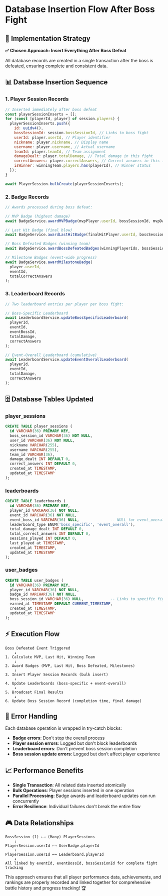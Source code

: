 # Database Insertion Flow After Boss Fight

## 🎯 **Implementation Strategy**

**✅ Chosen Approach: Insert Everything After Boss Defeat**

All database records are created in a single transaction after the boss is defeated, ensuring complete and consistent data.

## 📊 **Database Insertion Sequence**

### **1. Player Session Records**

```javascript
// Inserted immediately after boss defeat
const playerSessionInserts = [];
for (const [playerId, player] of session.players) {
  playerSessionInserts.push({
    id: uuidv4(),
    bossSessionId: session.bossSessionId, // Links to boss fight
    userId: player.userId, // Player identifier
    nickname: player.nickname, // Display name
    username: player.username, // Actual username
    teamId: player.teamId, // Team assignment
    damageDealt: player.totalDamage, // Total damage in this fight
    correctAnswers: player.correctAnswers, // Correct answers in this fight
    isWinner: winningTeam.players.has(playerId), // Winner status
  });
}

await PlayerSession.bulkCreate(playerSessionInserts);
```

### **2. Badge Records**

```javascript
// Awards processed during boss defeat:

// MVP Badge (highest damage)
await BadgeService.awardMVPBadge(mvpPlayer.userId, bossSessionId, mvpDamage);

// Last Hit Badge (final blow)
await BadgeService.awardLastHitBadge(finalHitPlayer.userId, bossSessionId);

// Boss Defeated Badges (winning team)
await BadgeService.awardBossDefeatedBadges(winningPlayerIds, bossSessionId);

// Milestone Badges (event-wide progress)
await BadgeService.awardMilestoneBadge(
  player.userId,
  eventId,
  totalCorrectAnswers
);
```

### **3. Leaderboard Records**

```javascript
// Two leaderboard entries per player per boss fight:

// Boss-Specific Leaderboard
await LeaderboardService.updateBossSpecificLeaderboard(
  playerId,
  eventId,
  eventBossId,
  totalDamage,
  correctAnswers
);

// Event-Overall Leaderboard (cumulative)
await LeaderboardService.updateEventOverallLeaderboard(
  playerId,
  eventId,
  totalDamage,
  correctAnswers
);
```

## 🗄️ **Database Tables Updated**

### **player_sessions**

```sql
CREATE TABLE player_sessions (
  id VARCHAR(36) PRIMARY KEY,
  boss_session_id VARCHAR(36) NOT NULL,
  user_id VARCHAR(36) NOT NULL,
  nickname VARCHAR(255),
  username VARCHAR(255),
  team_id VARCHAR(36),
  damage_dealt INT DEFAULT 0,
  correct_answers INT DEFAULT 0,
  created_at TIMESTAMP,
  updated_at TIMESTAMP
);
```

### **leaderboards**

```sql
CREATE TABLE leaderboards (
  id VARCHAR(36) PRIMARY KEY,
  player_id VARCHAR(36) NOT NULL,
  event_id VARCHAR(36) NOT NULL,
  event_boss_id VARCHAR(36) NULL,              -- NULL for event_overall
  leaderboard_type ENUM('boss_specific', 'event_overall'),
  total_damage_dealt INT DEFAULT 0,
  total_correct_answers INT DEFAULT 0,
  sessions_played INT DEFAULT 0,
  last_played_at TIMESTAMP,
  created_at TIMESTAMP,
  updated_at TIMESTAMP
);
```

### **user_badges**

```sql
CREATE TABLE user_badges (
  id VARCHAR(36) PRIMARY KEY,
  player_id VARCHAR(36) NOT NULL,
  badge_id VARCHAR(36) NOT NULL,
  boss_session_id VARCHAR(36) NULL,            -- Links to specific fight
  earned_at TIMESTAMP DEFAULT CURRENT_TIMESTAMP,
  created_at TIMESTAMP,
  updated_at TIMESTAMP
);
```

## ⚡ **Execution Flow**

```
Boss Defeated Event Triggered
    ↓
1. Calculate MVP, Last Hit, Winning Team
    ↓
2. Award Badges (MVP, Last Hit, Boss Defeated, Milestones)
    ↓
3. Insert Player Session Records (bulk insert)
    ↓
4. Update Leaderboards (boss-specific + event-overall)
    ↓
5. Broadcast Final Results
    ↓
6. Update Boss Session Record (completion time, final damage)
```

## 🔄 **Error Handling**

Each database operation is wrapped in try-catch blocks:

- **Badge errors**: Don't stop the overall process
- **Player session errors**: Logged but don't block leaderboards
- **Leaderboard errors**: Don't prevent boss session completion
- **Boss session update errors**: Logged but don't affect player experience

## 📈 **Performance Benefits**

- **Single Transaction**: All related data inserted atomically
- **Bulk Operations**: Player sessions inserted in one operation
- **Parallel Processing**: Badge awards and leaderboard updates can run concurrently
- **Error Resilience**: Individual failures don't break the entire flow

## 🎮 **Data Relationships**

```
BossSession (1) ←→ (Many) PlayerSessions
    ↓
PlayerSession.userId ←→ UserBadge.playerId
    ↓
PlayerSession.userId ←→ Leaderboard.playerId
    ↓
All linked by eventId, eventBossId, bossSessionId for complete fight tracking
```

This approach ensures that all player performance data, achievements, and rankings are properly recorded and linked together for comprehensive battle history and progress tracking! 🏆
